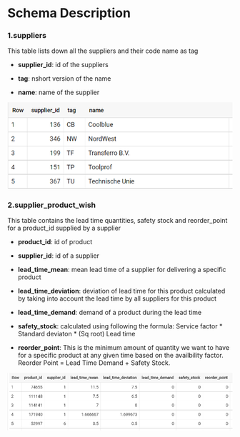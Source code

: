 # Schema Description


### 1.suppliers

This table lists down all the suppliers and their code name as tag

+ **supplier_id**: id of the suppliers

+ **tag**: nshort version of the name

+ **name**: name of the supplier

![suppliers](https://github.com/jahidrazan/DWH_pictures/blob/main/suppliers.PNG "VIEW of the suppliers table")


### 2.supplier_product_wish
 
This table contains the lead time quantities, safety stock and reorder_point for a product_id supplied by a supplier

+ **product_id**: id of product

+ **supplier_id**: id of a supplier

+ **lead_time_mean**: mean lead time of a supplier for delivering a specific product 

+ **lead_time_deviation**:  deviation of lead time for this product calculated by taking into account the lead time by all suppliers for this product

+ **lead_time_demand**: demand of a product during the lead time

+ **safety_stock**: calculated using following the formula:  Service factor * Standard deviaton * (Sq root) Lead time

+ **reorder_point**: This is the minimum amount of quantity we want to have for a specific product at any given time based on the availbility factor.
                     Reorder Point = Lead Time Demand + Safety Stock.
                     
 ![supplier_product_wish](https://github.com/jahidrazan/DWH_pictures/blob/main/supplier_product_wish.PNG "VIEW of the supplier_product_wish table")
